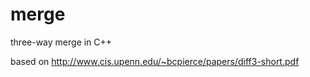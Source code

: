 # merge

three-way merge in C++

based on http://www.cis.upenn.edu/~bcpierce/papers/diff3-short.pdf
